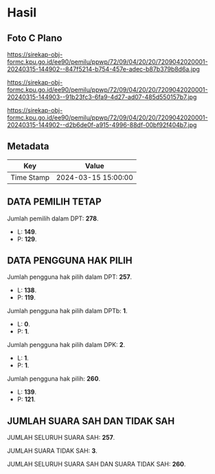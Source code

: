 # Hasil

## Foto C Plano

https://sirekap-obj-formc.kpu.go.id/ee90/pemilu/ppwp/72/09/04/20/20/7209042020001-20240315-144902--847f5214-b754-457e-adec-b87b379b8d6a.jpg

https://sirekap-obj-formc.kpu.go.id/ee90/pemilu/ppwp/72/09/04/20/20/7209042020001-20240315-144903--91b23fc3-6fa9-4d27-ad07-485d550157b7.jpg

https://sirekap-obj-formc.kpu.go.id/ee90/pemilu/ppwp/72/09/04/20/20/7209042020001-20240315-144902--d2b6de0f-a915-4996-88df-00bf92f404b7.jpg


## Metadata

| Key        | Value               |
| ---------- | ------------------- |
| Time Stamp | 2024-03-15 15:00:00 |


## DATA PEMILIH TETAP

Jumlah pemilih dalam DPT: **278**.
 * L: **149**.
 * P: **129**.

## DATA PENGGUNA HAK PILIH

Jumlah pengguna hak pilih dalam DPT: **257**.
 * L: **138**.
 * P: **119**.

Jumlah pengguna hak pilih dalam DPTb: **1**.
 * L: **0**.
 * P: **1**.

Jumlah pengguna hak pilih dalam DPK: **2**.
 * L: **1**.
 * P: **1**.

Jumlah pengguna hak pilih: **260**.
 * L: **139**.
 * P: **121**.

## JUMLAH SUARA SAH DAN TIDAK SAH

JUMLAH SELURUH SUARA SAH: **257**.

JUMLAH SUARA TIDAK SAH: **3**.

JUMLAH SELURUH SUARA SAH DAN SUARA TIDAK SAH: **260**.


